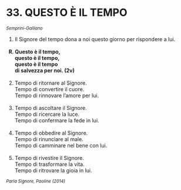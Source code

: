 # 33. QUESTO È IL TEMPO

<sub><i>Semprini-Galliano</i></sub>
<ol>
	<li>Il Signore del tempo dona a noi questo giorno per rispondere a lui.</li><br>
	<b><li type="A" value="18">Questo è il tempo,<br>
		questo è il tempo,<br>
		questo è il tempo<br>
		di salvezza per noi. (2v)</li></b><br>
	<li value="2">Tempo di ritornare al Signore.<br>
		Tempo di convertire il cuore.<br>
		Tempo di rinnovare l’amore per lui.</li><br>
	<li>Tempo di ascoltare il Signore.<br>
		Tempo di ricercare la luce.<br>
		Tempo di confermare la fede in lui.</li><br>
	<li>Tempo di obbedire al Signore.<br>
		Tempo di rinunciare al male.<br>
		Tempo di camminare nel bene con lui.</li><br>
	<li>Tempo di rivestire il Signore.<br>
		Tempo di trasformare la vita.<br>
		Tempo di ritrovare la gioia in lui.</li>
</ol>
<sub><i>Parla Signore, Paoline (2014)</i></sub>
